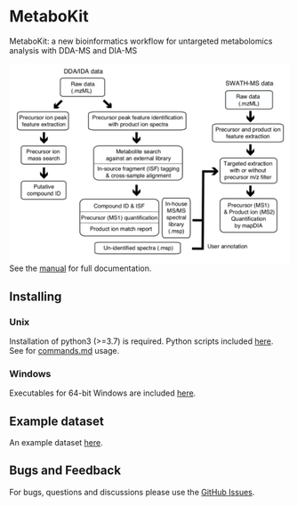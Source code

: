 # MetaboKit
 MetaboKit: a new bioinformatics workflow for untargeted metabolomics analysis with DDA-MS and DIA-MS
 
<img src="Figure1.png" align="left">

See the [manual](manual.pdf) for full documentation.


## Installing 

### Unix
Installation of python3 (>=3.7) is required. Python scripts included [here](https://github.com/MetaboKit/MetaboKit/releases/). See for [commands.md](commands.md) usage.

### Windows

Executables for 64-bit Windows are included [here](https://github.com/MetaboKit/MetaboKit/releases/).

## Example dataset

An example dataset [here](https://drive.google.com/drive/folders/1u-n8ig2o-pqZujTmj03zgPi1Z9eLdzVc?usp=sharing).

## Bugs and Feedback

For bugs, questions and discussions please use the [GitHub Issues](https://github.com/MetaboKit/metabokit/issues).

<!---
## License

Copyright (C) <2020> Guoshou Teo < ephteog@nus.edu.sg >, and Hyungwon Choi < hwchoi@nus.edu.sg >, National University of Singapore.

Licensed under the Apache License, Version 2.0 (the "License");

you may not use this file except in compliance with the License.

You may obtain a copy of the License at

[Apache 2.0 license](http://www.apache.org/licenses/LICENSE-2.0)

Unless required by applicable law or agreed to in writing, software

distributed under the License is distributed on an "AS IS" BASIS,

WITHOUT WARRANTIES OR CONDITIONS OF ANY KIND, either express or implied.

See the License for the specific language governing permissions and

limitations under the License.

--->
